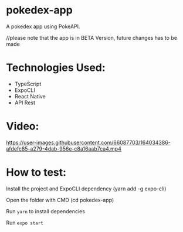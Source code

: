 # pokedex-app
A pokedex app using PokeAPI.

//please note that the app is in BETA Version, future changes has to be made

# Technologies Used:

 - TypeScript
- ExpoCLI
- React Native
- API Rest

# Video:

https://user-images.githubusercontent.com/66087703/164034386-afdefc85-a279-4dab-956e-c8a16aab7ca4.mp4

# How to test:

Install the project and ExpoCLI dependency (yarn add -g expo-cli)

Open the folder with CMD (cd pokedex-app)

Run <code>yarn</code> to install dependencies

Run <code>expo start</code>


